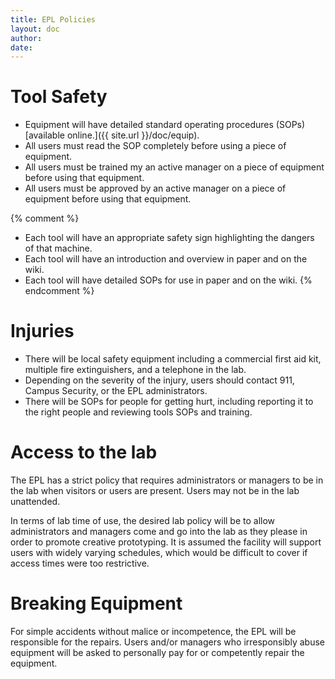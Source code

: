 ```yaml
---
title: EPL Policies
layout: doc
author: 
date: 
---
```


# Tool Safety
- Equipment will have detailed standard operating procedures (SOPs) [available online.]({{ site.url }}/doc/equip).
- All users must read the SOP completely before using a piece of equipment.
- All users must be trained my an active manager on a piece of equipment before using that equipment.
- All users must be approved by an active manager on a piece of equipment before using that equipment.

{% comment %}
- Each tool will have an appropriate safety sign highlighting the dangers of that machine.
- Each tool will have an introduction and overview in paper and on the wiki.
- Each tool will have detailed SOPs for use in paper and on the wiki.
{% endcomment %}

# Injuries
- There will be local safety equipment including a commercial first aid kit, multiple fire extinguishers, and a telephone in the lab. 
- Depending on the severity of the injury, users should contact 911, Campus Security, or the EPL administrators.
- There will be SOPs for people for getting hurt, including reporting it to the right people and reviewing tools SOPs and training.

# Access to the lab
The EPL has a strict policy that requires administrators or managers to be in the lab when visitors or users are present. Users may not be in the lab unattended.

In terms of lab time of use, the desired lab policy will be to allow administrators and managers come and go into the lab as they please in order to promote creative prototyping. It is assumed the facility will support users with widely varying schedules, which would be difficult to cover if access times were too restrictive.

# Breaking Equipment
For simple accidents without malice or incompetence, the EPL will be responsible for the repairs. 
Users and/or managers who irresponsibly abuse equipment will be asked to personally pay for or competently repair the equipment.
